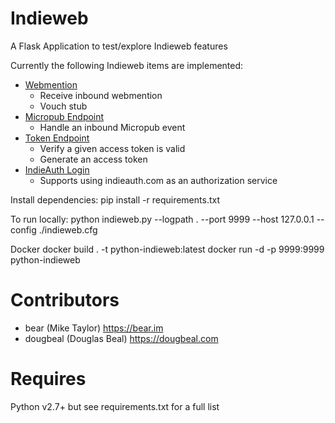Indieweb
========

A Flask Application to test/explore Indieweb features

Currently the following Indieweb items are implemented:

* [Webmention](http://indiewebcamp.com/webmention)
  * Receive inbound webmention
  * Vouch stub
* [Micropub Endpoint](http://indiewebcamp.com/micropub)
  * Handle an inbound Micropub event
* [Token Endpoint](http://indiewebcamp.com/token-endpoint)
  * Verify a given access token is valid
  * Generate an access token
* [IndieAuth Login](http://indiewebcamp.com/indieauth)
  * Supports using indieauth.com as an authorization service

Install dependencies: 
    pip install -r requirements.txt 

To run locally:
    python indieweb.py --logpath . --port 9999 --host 127.0.0.1 --config ./indieweb.cfg


Docker
docker build . -t python-indieweb:latest
docker run -d -p 9999:9999 python-indieweb


Contributors
============
* bear (Mike Taylor) https://bear.im
* dougbeal (Douglas Beal) https://dougbeal.com

Requires
========
Python v2.7+ but see requirements.txt for a full list
